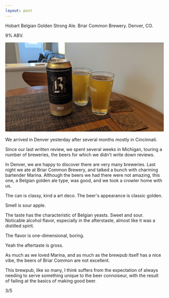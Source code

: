 ```yaml
---
layout: post
---
```

Hobart Belgian Golden Strong Ale.
Briar Common Brewery.
Denver, CO.

9% ABV.

<img class="beer-photo" src="/beer/images/2021-07-14-briar-common-hobart-belgian-golden-strong.jpg"/>

We arrived in Denver yesterday after several months mostly in Cincinnati.

Since our last written review,
we spent several weeks in Michigan,
touring a number of breweries,
the beers for which we didn't write down reviews.

In Denver, we are happy to discover there are very many breweries.
Last night we ate at Briar Common Brewery,
and talked a bunch with charming bartender Marina.
Although the beers we had there were not amazing,
this one,
a Belgian golden ale type,
was good,
and we took a crowler home with us.

The can is classy, kind a art deco.
The beer's appearance is classic golden.

Smell is sour apple.

The taste has the characteristic of Belgian yeasts.
Sweet and sour.
Noticable alcohol flavor,
especially in the afterstaste,
almost like it was a distilled spirit.

The flavor is one-dimensional,
boring.

Yeah the aftertaste is gross.

As much as we loved Marina,
and as much as the brewpub itself has a nice vibe,
the beers of Briar Common are not excellent.

This brewpub,
like so many,
I think suffers from the expectation of always needing to serve something unique to the beer connoiseur,
with the result of failing at the basics of making good beer.

3/5

